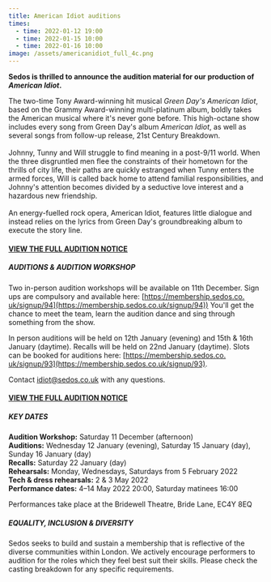 ```yaml
---
title: American Idiot auditions
times:
  - time: 2022-01-12 19:00
  - time: 2022-01-15 10:00
  - time: 2022-01-16 10:00
image: /assets/americanidiot_full_4c.png
---
```

**Sedos is thrilled to announce the audition material for our production of *American Idiot*.**

The two-time Tony Award-winning hit musical *Green Day's American Idiot*, based on the Grammy Award-winning multi-platinum album, boldly takes the American musical where it's never gone before. This high-octane show includes every song from Green Day's album *American Idiot*, as well as several songs from follow-up release, 21st Century Breakdown.\
\
Johnny, Tunny and Will struggle to find meaning in a post-9/11 world. When the three disgruntled men flee the constraints of their hometown for the thrills of city life, their paths are quickly estranged when Tunny enters the armed forces, Will is called back home to attend familial responsibilities, and Johnny's attention becomes divided by a seductive love interest and a hazardous new friendship.\
\
An energy-fuelled rock opera, American Idiot, features little dialogue and instead relies on the lyrics from Green Day's groundbreaking album to execute the story line.

#### [VIEW THE FULL AUDITION NOTICE]([https://www.sedos.co.uk/​idiot/notice](https://www.sedos.co.uk/idiot/notice))

##### **AUDITIONS & AUDITION WORKSHOP**

Two in-person audition workshops will be available on 11th December. Sign ups are compulsory and available here: [https://membership.sedos.co.​uk/signup/94](https://membership.sedos.co.uk/signup/94)) You'll get the chance to meet the team, learn the audition dance and sing through something from the show. 

In person auditions will be held on 12th January (evening) and 15th & 16th January (daytime). Recalls will be held on 22nd January (daytime). Slots can be booked for auditions here: [https://membership.sedos.co.​uk/signup/93](https://membership.sedos.co.uk/signup/93).

Contact idiot@sedos.co.uk with any questions.

#### [VIEW THE FULL AUDITION NOTICE]([https://www.sedos.co.uk/​idiot/notice](https://www.sedos.co.uk/idiot/notice))

##### KEY DATES

**Audition Workshop:** Saturday 11 December (afternoon)\
**Auditions:** Wednesday 12 January (evening), Saturday 15 January (day), Sunday 16 January (day)\
**Recalls:** Saturday 22 January (day)\
**Rehearsals:** Monday, Wednesdays, Saturdays from 5 February 2022\
**Tech & dress rehearsals:** 2 & 3 May 2022\
**Performance dates:** 4–14 May 2022 20:00, Saturday matinees 16:00

Performances take place at the Bridewell Theatre, Bride Lane, EC4Y 8EQ

##### EQUALITY, INCLUSION & DIVERSITY

Sedos seeks to build and sustain a membership that is reflective of the diverse communities within London. We actively encourage performers to audition for the roles which they feel best suit their skills. Please check the casting breakdown for any specific requirements.